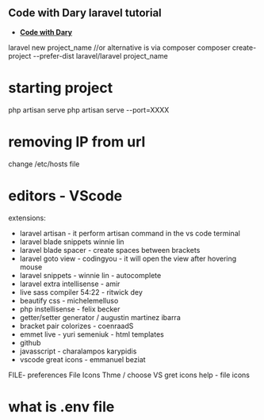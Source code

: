 ## Code with Dary laravel tutorial

- **[Code with Dary](https://www.youtube.com/watch?v=376vZ1wNYPA)**

laravel new project_name
//or alternative is via composer
composer create-project --prefer-dist laravel/laravel project_name

# starting project
php artisan serve
php artisan serve --port=XXXX

# removing IP from url
change /etc/hosts file

# editors - VScode
extensions:
- laravel artisan - it perform artisan command in the vs code terminal
- laravel blade snippets winnie lin
- laravel blade spacer - create spaces between brackets
- laravel goto view - codingyou - it will open the view after hovering mouse
- laravel snippets - winnie lin - autocomplete
- laravel extra intellisense - amir
- live sass compiler 54:22 - ritwick dey
- beautify css - michelemelluso
- php instellisense - felix becker
- getter/setter generator / augustin martinez ibarra
- bracket pair colorizes - coenraadS
- emmet live - yuri semeniuk - html templates
- github
- javasscript - charalampos karypidis
- vscode great icons - emmanuel beziat

FILE- preferences File Icons Thme / choose VS gret icons
help - file icons

# what is .env file


